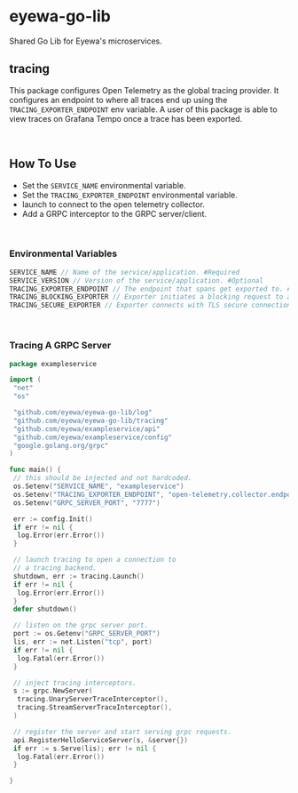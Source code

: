 # eyewa-go-lib

Shared Go Lib for Eyewa's microservices.

## tracing

This package configures Open Telemetry as the global tracing provider. It configures an endpoint to where all traces end up using the `TRACING_EXPORTER_ENDPOINT` env variable. A user of this package is able to view traces on Grafana Tempo once a trace has been exported.

</br>

## How To Use

- Set the `SERVICE_NAME` environmental variable.
- Set the `TRACING_EXPORTER_ENDPOINT` environmental variable.
- launch to connect to the open telemetry collector.
- Add a GRPC interceptor to the GRPC server/client.

</br>

### Environmental Variables

```go
SERVICE_NAME // Name of the service/application. #Required
SERVICE_VERSION // Version of the service/application. #Optional
TRACING_EXPORTER_ENDPOINT // The endpoint that spans get exported to. #Required
TRACING_BLOCKING_EXPORTER // Exporter initiates a blocking request to an endpoint. #Optional
TRACING_SECURE_EXPORTER // Exporter connects with TLS secure connection. #Optional
```

</br>

### Tracing A GRPC Server

```go
package exampleservice

import (
 "net"
 "os"

 "github.com/eyewa/eyewa-go-lib/log"
 "github.com/eyewa/eyewa-go-lib/tracing"
 "github.com/eyewa/exampleservice/api"
 "github.com/eyewa/exampleservice/config"
 "google.golang.org/grpc"
)

func main() {
 // this should be injected and not hardcoded.
 os.Setenv("SERVICE_NAME", "exampleservice")
 os.Setenv("TRACING_EXPORTER_ENDPOINT", "open-telemetry.collector.endpoint")
 os.Setenv("GRPC_SERVER_PORT", "7777")

 err := config.Init()
 if err != nil {
  log.Error(err.Error())
 }

 // launch tracing to open a connection to
 // a tracing backend.
 shutdown, err := tracing.Launch()
 if err != nil {
  log.Error(err.Error())
 }
 defer shutdown()

 // listen on the grpc server port.
 port := os.Getenv("GRPC_SERVER_PORT")
 lis, err := net.Listen("tcp", port)
 if err != nil {
  log.Fatal(err.Error())
 }

 // inject tracing interceptors.
 s := grpc.NewServer(
  tracing.UnaryServerTraceInterceptor(),
  tracing.StreamServerTraceInterceptor(),
 )

 // register the server and start serving grpc requests.
 api.RegisterHelloServiceServer(s, &server{})
 if err := s.Serve(lis); err != nil {
  log.Fatal(err.Error())
 }

}

```

</br>
